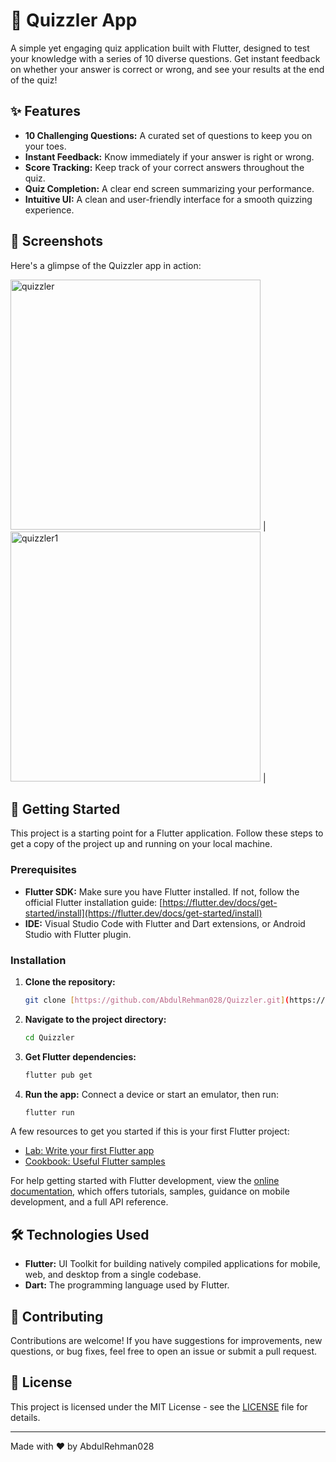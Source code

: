 # 🧠 Quizzler App

A simple yet engaging quiz application built with Flutter, designed to test your knowledge with a series of 10 diverse questions. Get instant feedback on whether your answer is correct or wrong, and see your results at the end of the quiz!

## ✨ Features

* **10 Challenging Questions:** A curated set of questions to keep you on your toes.
* **Instant Feedback:** Know immediately if your answer is right or wrong.
* **Score Tracking:** Keep track of your correct answers throughout the quiz.
* **Quiz Completion:** A clear end screen summarizing your performance.
* **Intuitive UI:** A clean and user-friendly interface for a smooth quizzing experience.

## 📸 Screenshots

Here's a glimpse of the Quizzler app in action:

<img width="400" alt="quizzler" src="https://github.com/user-attachments/assets/532725db-a62f-4b44-bc5a-9772654ca76b" /> | <img width="400" alt="quizzler1" src="https://github.com/user-attachments/assets/780e5674-638f-4f94-849f-e249380592f5" /> |


## 🚀 Getting Started

This project is a starting point for a Flutter application. Follow these steps to get a copy of the project up and running on your local machine.

### Prerequisites

* **Flutter SDK:** Make sure you have Flutter installed. If not, follow the official Flutter installation guide: [https://flutter.dev/docs/get-started/install](https://flutter.dev/docs/get-started/install)
* **IDE:** Visual Studio Code with Flutter and Dart extensions, or Android Studio with Flutter plugin.

### Installation

1.  **Clone the repository:**
    ```bash
    git clone [https://github.com/AbdulRehman028/Quizzler.git](https://github.com/AbdulRehman028/Quizzler.git)
    ```
2.  **Navigate to the project directory:**
    ```bash
    cd Quizzler
    ```
3.  **Get Flutter dependencies:**
    ```bash
    flutter pub get
    ```
4.  **Run the app:**
    Connect a device or start an emulator, then run:
    ```bash
    flutter run
    ```

A few resources to get you started if this is your first Flutter project:

- [Lab: Write your first Flutter app](https://docs.flutter.dev/get-started/codelab)
- [Cookbook: Useful Flutter samples](https://docs.flutter.dev/cookbook)

For help getting started with Flutter development, view the
[online documentation](https://docs.flutter.dev/), which offers tutorials,
samples, guidance on mobile development, and a full API reference.

## 🛠️ Technologies Used

* **Flutter:** UI Toolkit for building natively compiled applications for mobile, web, and desktop from a single codebase.
* **Dart:** The programming language used by Flutter.

## 🤝 Contributing

Contributions are welcome! If you have suggestions for improvements, new questions, or bug fixes, feel free to open an issue or submit a pull request.

## 📄 License

This project is licensed under the MIT License - see the [LICENSE](LICENSE) file for details.

---

Made with ❤️ by AbdulRehman028
